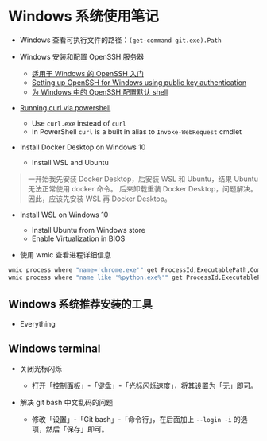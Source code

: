 # Windows 系统使用笔记

- Windows 查看可执行文件的路径：`(get-command git.exe).Path`

- Windows 安装和配置 OpenSSH 服务器
  - [适用于 Windows 的 OpenSSH 入门][2]
  - [Setting up OpenSSH for Windows using public key authentication][3]
  - [为 Windows 中的 OpenSSH 配置默认 shell][4]

- [Running curl via powershell][1]
  - Use `curl.exe` instead of `curl`
  - In PowerShell `curl` is a built in alias to `Invoke-WebRequest` cmdlet

- Install Docker Desktop on Windows 10
  - Install WSL and Ubuntu

> 一开始我先安装 Docker Desktop，后安装 WSL 和 Ubuntu，结果 Ubuntu 无法正常使用 docker 命令。
> 后来卸载重装 Docker Desktop，问题解决。因此，应该先安装 WSL 再 Docker Desktop。

- Install WSL on Windows 10
  - Install Ubuntu from Windows store
  - Enable Virtualization in BIOS

- 使用 wmic 查看进程详细信息

```sh
wmic process where "name='chrome.exe'" get ProcessId,ExecutablePath,CommandLine
wmic process where "name like '%python.exe%'" get ProcessId,ExecutablePath,CommandLine
```

## Windows 系统推荐安装的工具

- Everything

## Windows terminal

- 关闭光标闪烁
  - 打开「控制面板」-「键盘」-「光标闪烁速度」，将其设置为「无」即可。

- 解决 git bash 中文乱码的问题
  - 修改「设置」-「Git bash」-「命令行」，在后面加上 `--login -i` 的选项，然后「保存」即可。

  [1]: https://stackoverflow.com/questions/30807318/running-curl-via-powershell-how-to-construct-arguments
  [2]: https://learn.microsoft.com/zh-cn/windows-server/administration/openssh/openssh_install_firstuse?tabs=gui
  [3]: https://stackoverflow.com/a/50502015/11467929
  [4]: https://learn.microsoft.com/zh-cn/windows-server/administration/openssh/openssh_server_configuration#configuring-the-default-shell-for-openssh-in-windows
